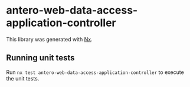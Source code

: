 # antero-web-data-access-application-controller

This library was generated with [Nx](https://nx.dev).

## Running unit tests

Run `nx test antero-web-data-access-application-controller` to execute the unit tests.
